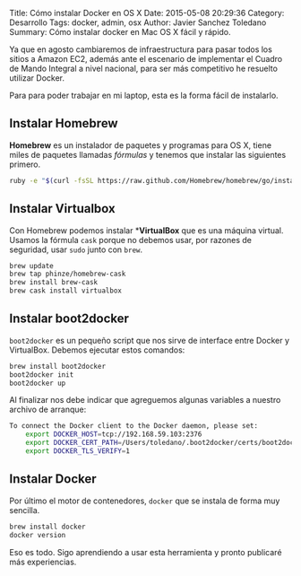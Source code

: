 Title: Cómo instalar Docker en OS X
Date: 2015-05-08 20:29:36
Category: Desarrollo
Tags:  docker, admin, osx
Author: Javier Sanchez Toledano
Summary: Cómo instalar docker en Mac OS X fácil y rápido.

Ya que en agosto cambiaremos de infraestructura para pasar todos los sitios a Amazon EC2, además ante el escenario de implementar el Cuadro de Mando Integral a nivel nacional, para ser más competitivo he resuelto utilizar Docker.

Para para poder trabajar en mi laptop, esta es la forma fácil de instalarlo.

## Instalar Homebrew

**Homebrew** es un instalador de paquetes y programas para OS X, tiene miles de paquetes llamadas _fórmulas_ y tenemos que instalar las siguientes primero.

```bash
ruby -e "$(curl -fsSL https://raw.github.com/Homebrew/homebrew/go/install)"
```

## Instalar Virtualbox

Con Homebrew podemos instalar ***VirtualBox** que es una máquina virtual. Usamos la fórmula `cask` porque no debemos usar, por razones de seguridad, usar `sudo` junto con `brew`.

```bash
brew update
brew tap phinze/homebrew-cask
brew install brew-cask
brew cask install virtualbox
```

## Instalar boot2docker 

`boot2docker` es un pequeño script que nos sirve de interface entre Docker y VirtualBox. Debemos ejecutar estos comandos:

```bash
brew install boot2docker
boot2docker init
boot2docker up
```

Al finalizar nos debe indicar que agreguemos algunas variables a nuestro archivo de arranque:

```bash
To connect the Docker client to the Docker daemon, please set:
    export DOCKER_HOST=tcp://192.168.59.103:2376
    export DOCKER_CERT_PATH=/Users/toledano/.boot2docker/certs/boot2docker-vm
    export DOCKER_TLS_VERIFY=1
```

## Instalar Docker

Por último el motor de contenedores, `docker` que se instala de forma muy sencilla.

```bash
brew install docker
docker version
```

Eso es todo. Sigo aprendiendo a usar esta herramienta y pronto publicaré más experiencias.

